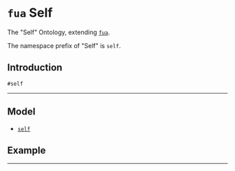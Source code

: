 # `fua` Self

The "Self" Ontology, extending [`fua`](../../README.md).

The namespace prefix of "Self" is `self`.

## Introduction

```#self```

---

## Model

- [`self`](./fua.self.ttl)

## Example

---